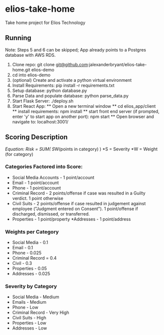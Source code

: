 # elios-take-home
Take home project for Elios Technology


## Running
Note: Steps 5 and 6 can be skipped; App already points to a Postgres database with AWS RDS.
1. Clone repo: git clone git@github.com:jalexanderbryant/elios-take-home.git elios-demo
2. cd into elios-demo
3. (optional) Create and activate a python virtual environment
4. Install Requirements:  pip install -r requirements.txt
5. Setup database: python database.py
6. Parse Data and populate database: python parse_data.py
7. Start Flask Server: ./deploy.sh
8. Start React App:
** Open a new terminal window
** cd elios_app/client
** install requirements: npm install 
** start front end server (if prompted, enter 'y' to start app on another port): npm start
** Open browser and navigate to: localhost:3001/

## Scoring Description
*Equation: Risk = SUM( S*W(points in category) )
*S = Severity
*W = Weight (for category)

### Categories Factored into Score:
* Social Media Accounts - 1 point/account
* Email - 1 point/account
* Phone - 1 point/account
* Criminal Record - 2 points/offense if case was resulted in a Guilty verdict. 1 point otherwise
* Civil Suits - 2 points/offense if case resulted in judgement against employee ("Judgment entered on Consent"). 1 point/offense if discharged, dismissed, or transferred.
* Properties - 1 point/property
*Addresses - 1 point/address

### Weights per Category
* Social Media - 0.1
* Email - 0.1
* Phone - 0.025
* Criminal Record = 0.4
* Civil - 0.3
* Properties - 0.05
* Addresses - 0.025

### Severity by Category
* Social Media - Medium
* Emails - Medium
* Phone - Low
* Criminal Record - Very High
* Civil Suits - High
* Properties - Low
* Addresses - Low